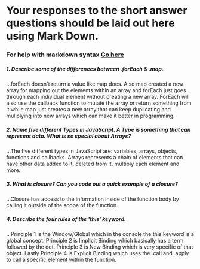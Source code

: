 # Your responses to the short answer questions should be laid out here using Mark Down.
### For help with markdown syntax [Go here](https://github.com/adam-p/markdown-here/wiki/Markdown-Cheatsheet)

##### 1. Describe some of the differences between .forEach & .map.
...forEach doesn't return a value like map does. Also map created a new array for mapping out the elements within an array and forEach just goes through each individual element without creating a new array. ForEach will also use the callback function to mutate the array or return something from it while map just creates a new array that can keep duplicating and muliplying into new arrays which can make it better in programming.

##### 2. Name five different Types in JavaScript. A Type is something that can represent data. What is so special about Arrays?
...The five different types in JavaScript are: variables, arrays, objects, functions and callbacks. Arrays represents a chain of elements that can have other data added to it, deleted from it, multiply each element and more.

##### 3. What is closure? Can you code out a quick example of a closure?
...Closure has access to the information inside of the function body by calling it outside of the scope of the function.

##### 4. Describe the four rules of the 'this' keyword.
...Principle 1 is the Window/Global which in the console the this keyword is a global concept. Principle 2 is Implicit Binding which basically has a term followed by the dot. Principle 3 is New Binding which is very specific of that object. Lastly Principle 4 is Explicit Binding which uses the .call and .apply to call a specific element within the function.
